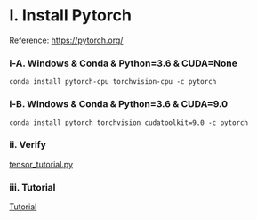 # I. Install Pytorch

Reference: https://pytorch.org/

### i-A. Windows & Conda & Python=3.6 & CUDA=None
```
conda install pytorch-cpu torchvision-cpu -c pytorch
```

### i-B. Windows & Conda & Python=3.6 & CUDA=9.0
```
conda install pytorch torchvision cudatoolkit=9.0 -c pytorch
```

### ii. Verify
[tensor_tutorial.py](https://pytorch.org/tutorials/_downloads/092fba3c36cb2ab226bfdaa78248b310/tensor_tutorial.py)

### iii. Tutorial
[Tutorial](https://pytorch.org/tutorials/)
